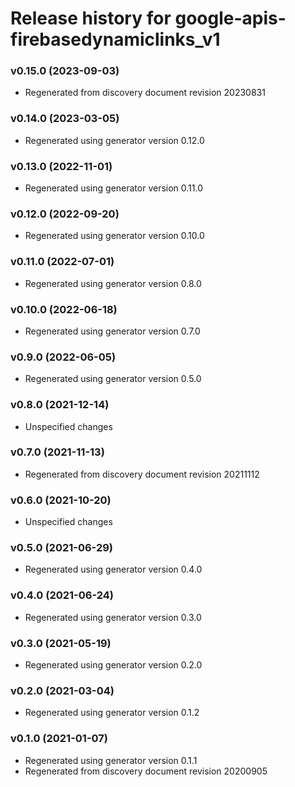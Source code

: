 # Release history for google-apis-firebasedynamiclinks_v1

### v0.15.0 (2023-09-03)

* Regenerated from discovery document revision 20230831

### v0.14.0 (2023-03-05)

* Regenerated using generator version 0.12.0

### v0.13.0 (2022-11-01)

* Regenerated using generator version 0.11.0

### v0.12.0 (2022-09-20)

* Regenerated using generator version 0.10.0

### v0.11.0 (2022-07-01)

* Regenerated using generator version 0.8.0

### v0.10.0 (2022-06-18)

* Regenerated using generator version 0.7.0

### v0.9.0 (2022-06-05)

* Regenerated using generator version 0.5.0

### v0.8.0 (2021-12-14)

* Unspecified changes

### v0.7.0 (2021-11-13)

* Regenerated from discovery document revision 20211112

### v0.6.0 (2021-10-20)

* Unspecified changes

### v0.5.0 (2021-06-29)

* Regenerated using generator version 0.4.0

### v0.4.0 (2021-06-24)

* Regenerated using generator version 0.3.0

### v0.3.0 (2021-05-19)

* Regenerated using generator version 0.2.0

### v0.2.0 (2021-03-04)

* Regenerated using generator version 0.1.2

### v0.1.0 (2021-01-07)

* Regenerated using generator version 0.1.1
* Regenerated from discovery document revision 20200905

